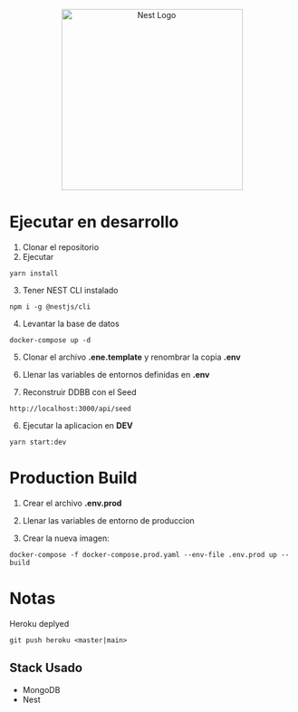 <p align="center">
  <a href="http://nestjs.com/" target="blank"><img src="https://nestjs.com/img/logo_text.svg" width="320" alt="Nest Logo" /></a>
</p>

[circleci-image]: https://img.shields.io/circleci/build/github/nestjs/nest/master?token=abc123def456
[circleci-url]: https://circleci.com/gh/nestjs/nest


# Ejecutar en desarrollo

1. Clonar el repositorio
2. Ejecutar
````
yarn install
````
3. Tener NEST CLI instalado
```
npm i -g @nestjs/cli
```
4. Levantar la base de datos
```
docker-compose up -d
```

5. Clonar el archivo __.ene.template__ y renombrar la copia __.env__

6. Llenar las variables de entornos definidas en __.env__

7. Reconstruir DDBB con el Seed
```
http://localhost:3000/api/seed
```

6. Ejecutar la aplicacion en __DEV__
```
yarn start:dev
```

# Production Build

1. Crear el archivo __.env.prod__

2. Llenar las variables de entorno de produccion

3. Crear la nueva imagen:
```
docker-compose -f docker-compose.prod.yaml --env-file .env.prod up --build
```


# Notas
Heroku deplyed
```
git push heroku <master|main>
```

## Stack Usado
* MongoDB
* Nest